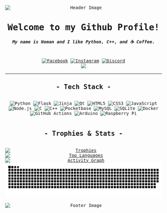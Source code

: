 <div align="center" style="text-align: center; font-family: monospace;">
  <div>
    <img src="https://capsule-render.vercel.app/api?type=waving&color=000000,ffffff,000000&height=250&section=header" alt="Header Image" style="min-width: 100%;">
    <h1>Welcome to my Github Profile!</h1>
    <h5>My name is Noman and I like Python, C++, and ☕ Coffee.</h5>
    <br>
    <a href="https://facebook.com/user.noman"><img src="https://img.shields.io/badge/Facebook-050608.svg?logo=Facebook&logoColor=white" alt="Facebook"></a>
    <a href="https://instagram.com/namon.mess"><img src="https://img.shields.io/badge/Instagram-050608.svg?logo=Instagram&logoColor=white" alt="Instagram"></a>
    <a href="https://discord.com/users/8gudbits"><img src="https://img.shields.io/badge/Discord-050608.svg?logo=discord&logoColor=white" alt="Discord"></a>
    <br>
    <a href="https://github.com/hehuapei/visitor-badge"><img src="https://visitor-badge.laobi.icu/badge?page_id=8gudbits.8gudbits&left_color=050608&right_color=050608&left_text=Guess%20what?%20You're%20visitor%20:"></a>
  </div>
  <hr>
  <div>
    <h2>- Tech Stack -</h2>
    <br>
    <img src="https://img.shields.io/badge/python-050608?style=for-the-badge&logo=python&logoColor=white" alt="Python">
    <img src="https://img.shields.io/badge/flask-050608.svg?style=for-the-badge&logo=flask&logoColor=white" alt="Flask">
    <img src="https://img.shields.io/badge/jinja-050608.svg?style=for-the-badge&logo=jinja&logoColor=white" alt="Jinja">
    <img src="https://img.shields.io/badge/Qt-050608.svg?style=for-the-badge&logo=Qt&logoColor=white" alt="Qt">
    <img src="https://img.shields.io/badge/html5-050608.svg?style=for-the-badge&logo=html5&logoColor=white" alt="HTML5">
    <img src="https://img.shields.io/badge/css3-050608.svg?style=for-the-badge&logo=css3&logoColor=white" alt="CSS3">
    <img src="https://img.shields.io/badge/javascript-050608.svg?style=for-the-badge&logo=javascript&logoColor=white" alt="JavaScript">
    <img src="https://img.shields.io/badge/node.js-050608?style=for-the-badge&logo=node.js&logoColor=white" alt="Node.js">
    <img src="https://img.shields.io/badge/c-050608.svg?style=for-the-badge&logo=c&logoColor=white" alt="C">
    <img src="https://img.shields.io/badge/c++-050608.svg?style=for-the-badge&logo=c%2B%2B&logoColor=white" alt="C++">
    <img src="https://img.shields.io/badge/pocketbase-050608.svg?style=for-the-badge&logo=Pocketbase&logoColor=white" alt="Pocketbase">
    <img src="https://img.shields.io/badge/mysql-050608.svg?style=for-the-badge&logo=mysql&logoColor=white" alt="MySQL">
    <img src="https://img.shields.io/badge/sqlite-050608.svg?style=for-the-badge&logo=sqlite&logoColor=white" alt="SQLite">
    <img src="https://img.shields.io/badge/docker-050608.svg?style=for-the-badge&logo=docker&logoColor=white" alt="Docker">
    <img src="https://img.shields.io/badge/github%20actions-050608.svg?style=for-the-badge&logo=githubactions&logoColor=white" alt="GitHub Actions">
    <img src="https://img.shields.io/badge/-Arduino-050608?style=for-the-badge&logo=Arduino&logoColor=white" alt="Arduino">
    <img src="https://img.shields.io/badge/-Raspberry_Pi-050608?style=for-the-badge&logo=Raspberry-Pi&logoColor=white" alt="Raspberry Pi">
  </div>
  <br>
  <div>
    <h2>- Trophies & Stats -</h2>
    <br>
    <a href="https://github.com/8gudbits?tab=repositories"><img style="min-width: 100%;" src="https://github-profile-trophy.vercel.app/?username=8gudbits&column=6&margin-w=8&margin-h=8&no-frame=true&&title=MultiLanguage,Commits,Repositories,Stars,Followers,Experience&theme=darkhub" alt="Trophies"></a>
    <br>
    <a href="https://github.com/8gudbits?tab=repositories"><img style="min-width: 100%;" src="https://github-readme-stats.vercel.app/api/top-langs/?username=8gudbits&layout=compact&hide_border=true&card_width=700&langs_count=14&bg_color=050608&title_color=ffffff&text_color=ffffff" alt="Top Languages"></a>
    <br>
    <a href="https://github.com/8gudbits"><img style="min-width: 100%;" src="https://github-readme-activity-graph.vercel.app/graph?username=8gudbits&theme=react-dark&bg_color=050608&hide_border=true&area=true&point=ffffff&days=30&radius=8&custom_title=⚡%20Activity%20Graph&height=350" alt="Activity Graph"></a>
    <br>
    <picture>
      <source style="min-width: 100%;" media="(prefers-color-scheme: dark)" srcset="https://raw.githubusercontent.com/8gudbits/8gudbits/output/github-snake-dark.svg">
      <source style="min-width: 100%;" media="(prefers-color-scheme: light)" srcset="https://raw.githubusercontent.com/8gudbits/8gudbits/output/github-snake.svg">
      <img style="min-width: 100%;" src="https://raw.githubusercontent.com/8gudbits/8gudbits/output/github-snake.svg" alt="GitHub Snake">
    </picture>
  </div>
  <br>
  <div>
    <img src="https://capsule-render.vercel.app/api?type=waving&color=000000,ffffff,000000&height=200&section=footer" alt="Footer Image" style="min-width: 100%;">
  </div>
</div>
